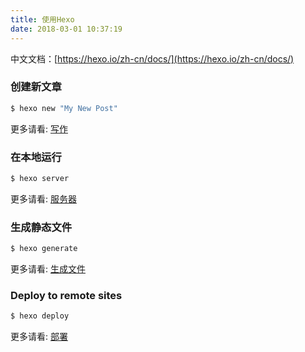 ```yaml
---
title: 使用Hexo
date: 2018-03-01 10:37:19
---
```

中文文档：[https://hexo.io/zh-cn/docs/](https://hexo.io/zh-cn/docs/)

### 创建新文章

``` bash
$ hexo new "My New Post"
```

更多请看: [写作](https://hexo.io/zh-cn/docs/writing.html)
<!-- more -->
### 在本地运行

``` bash
$ hexo server
```

更多请看: [服务器](https://hexo.io/zh-cn/docs/server.html)

### 生成静态文件

``` bash
$ hexo generate
```

更多请看: [生成文件](https://hexo.io/zh-cn/docs/generating.html)

### Deploy to remote sites

``` bash
$ hexo deploy
```

更多请看: [部署](https://hexo.io/zh-cn/docs/deployment.html)
